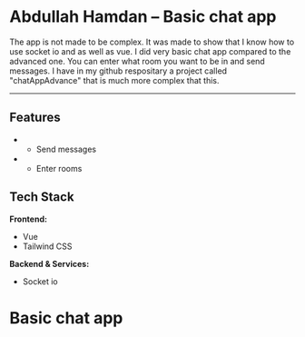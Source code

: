 # Abdullah Hamdan – Basic chat app

The app is not made to be complex. It was made to show that I know how to use socket io and as well as vue. I did very basic chat app compared to the advanced one. You can enter what room you want to be in and send messages. I have in my github respositary a project called "chatAppAdvance" that is much more complex that this.

---

## Features

- - Send messages

- - Enter rooms

## Tech Stack

**Frontend:**

- Vue
- Tailwind CSS

**Backend & Services:**

- Socket io

# Basic chat app
